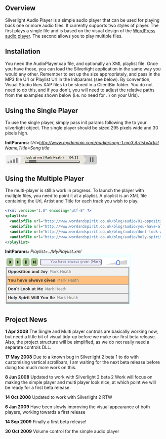 ## Overview
Silverlight Audio Player is a simple audio player that can be used for playing back one or more audio files. It currently supports two styles of player. The first plays a single file and is based on the visual design of the [WordPress audio player](http://wpaudioplayer.com/). The second allows you to play multiple files.

## Installation
You need the AudioPlayer.xap file, and optionally an XML playlist file. Once you have those, you can
load the Silverlight application in the same way you would any other. Remember to set up the size appropriately,
and pass in the MP3 file Url or Playlist Url in the Initparams (see below).  By convention, Visual Studio likes
XAP files to be stored in a ClientBin folder. You do not need to do this, and if you don't, you will need to adjust the
relative paths from the examples shown below (i.e. no need for ..\ on your Urls).

## Using the Single Player
To use the single player, simply pass init params following the to your silverlight object. The single player should be sized 295 pixels wide and 30 pixels high.

**InitParams:** _Url=http://www.mydomain.com/audio/song-1.mp3,Artist=Artist Name,Title=Song title_

![](Home_slaudioplayer30oct2009.png)

## Using the Multiple Player
The multi-player is still a work in progress. To launch the player with multiple files, you need to point it at a playlist. A playlist is
an XML file containing the Url, Artist and Title for each track you wish to play.

```xml
<?xml version="1.0" encoding="utf-8" ?>
<playlist>
  <audiofile url="http://www.wordandspirit.co.uk/blog/audio/01-opposition-and-joy.mp3" title="Opposition and Joy" artist="Mark Heath" />
  <audiofile url="http://www.wordandspirit.co.uk/blog/audio/you-have-always-given.mp3" title="You have always given" artist="Mark Heath" />
  <audiofile url="http://www.wordandspirit.co.uk/blog/audio/dont-look-at-me.mp3" title="Don't Look at Me" artist="Mark Heath" />
  <audiofile url="http://www.wordandspirit.co.uk/blog/audio/holy-spirit-will-you-be.mp3" title="Holy Spirit Will You Be" artist="Mark Heath" />
</playlist>
```

**InitParams:** _Playlist=../MyPlaylist.xml_
![](Home_sl-multi-player.png)

## Project News
**1 Apr 2008**
The Single and Multi player controls are basically working now, but need a little bit of visual tidy-up before we make our first beta release. Also, the project structure will be simplified, as we do not really need a separate controls DLL.

**17 May 2008**
Due to a known bug in Silverlight 2 beta 1 to do with customising vertical scrollbars, I am waiting for the next beta release before doing too much more work on this.

**8 Jun 2008**
Updated to work with Silverlight 2 beta 2
Work will focus on making the simple player and multi player look nice, at which point we will be ready for a first beta release

**14 Oct 2008**
Updated to work with Silverlight 2 RTW

**6 Jan 2009**
Have been slowly improving the visual appearance of both players, working towards a first release

**14 Sep 2009**
Finally a first beta release!

**30 Oct 2009**
Volume control for the simple audio player
